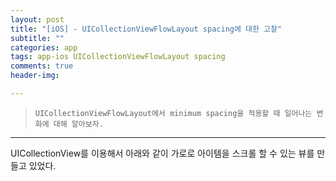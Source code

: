 ```yaml
---  
layout: post  
title: "[iOS] - UICollectionViewFlowLayout spacing에 대한 고찰"  
subtitle: ""  
categories: app
tags: app-ios UICollectionViewFlowLayout spacing
comments: true  
header-img: 

---  
```

  
> `UICollectionViewFlowLayout에서 minimum spacing을 적용할 때 일어나는 변화에 대해 알아보자.`  

---

UICollectionView를 이용해서 아래와 같이 가로로 아이템을 스크롤 할 수 있는 뷰를 만들고 있었다.

